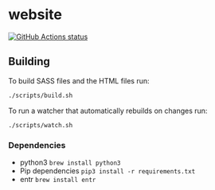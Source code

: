 # website

[![GitHub Actions status](https://github.com/myelin-ai/website/workflows/CI/badge.svg)](https://github.com/myelin-ai/website/actions)

## Building

To build SASS files and the HTML files run:

```bash
./scripts/build.sh
```

To run a watcher that automatically rebuilds on changes run:

```
./scripts/watch.sh
```

### Dependencies

- python3 `brew install python3`
- Pip dependencies `pip3 install -r requirements.txt`
- entr `brew install entr`
